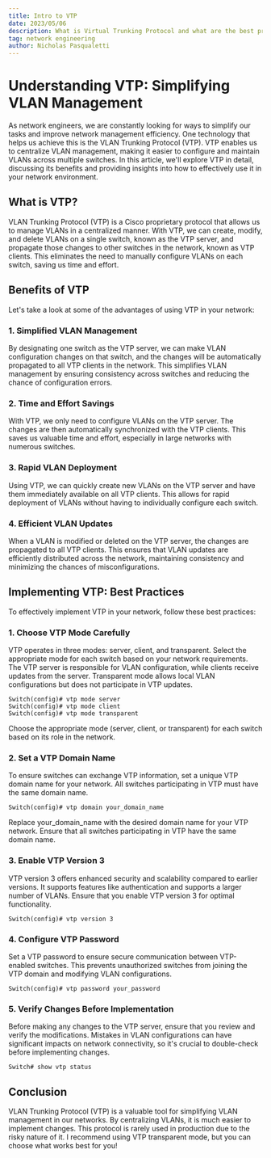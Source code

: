```yaml
---
title: Intro to VTP
date: 2023/05/06
description: What is Virtual Trunking Protocol and what are the best practices when using it?
tag: network engineering
author: Nicholas Pasqualetti
---
```


Understanding VTP: Simplifying VLAN Management
==============================================

As network engineers, we are constantly looking for ways to simplify our tasks and improve network management efficiency. One technology that helps us achieve this is the VLAN Trunking Protocol (VTP). VTP enables us to centralize VLAN management, making it easier to configure and maintain VLANs across multiple switches. In this article, we'll explore VTP in detail, discussing its benefits and providing insights into how to effectively use it in your network environment.

What is VTP?
------------

VLAN Trunking Protocol (VTP) is a Cisco proprietary protocol that allows us to manage VLANs in a centralized manner. With VTP, we can create, modify, and delete VLANs on a single switch, known as the VTP server, and propagate those changes to other switches in the network, known as VTP clients. This eliminates the need to manually configure VLANs on each switch, saving us time and effort.

Benefits of VTP
---------------

Let's take a look at some of the advantages of using VTP in your network:

### 1\. Simplified VLAN Management

By designating one switch as the VTP server, we can make VLAN configuration changes on that switch, and the changes will be automatically propagated to all VTP clients in the network. This simplifies VLAN management by ensuring consistency across switches and reducing the chance of configuration errors.

### 2\. Time and Effort Savings

With VTP, we only need to configure VLANs on the VTP server. The changes are then automatically synchronized with the VTP clients. This saves us valuable time and effort, especially in large networks with numerous switches.

### 3\. Rapid VLAN Deployment

Using VTP, we can quickly create new VLANs on the VTP server and have them immediately available on all VTP clients. This allows for rapid deployment of VLANs without having to individually configure each switch.

### 4\. Efficient VLAN Updates

When a VLAN is modified or deleted on the VTP server, the changes are propagated to all VTP clients. This ensures that VLAN updates are efficiently distributed across the network, maintaining consistency and minimizing the chances of misconfigurations.

Implementing VTP: Best Practices
--------------------------------

To effectively implement VTP in your network, follow these best practices:

### 1\. Choose VTP Mode Carefully

VTP operates in three modes: server, client, and transparent. Select the appropriate mode for each switch based on your network requirements. The VTP server is responsible for VLAN configuration, while clients receive updates from the server. Transparent mode allows local VLAN configurations but does not participate in VTP updates.

```
Switch(config)# vtp mode server
Switch(config)# vtp mode client
Switch(config)# vtp mode transparent
```

Choose the appropriate mode (server, client, or transparent) for each switch based on its role in the network.

### 2\. Set a VTP Domain Name

To ensure switches can exchange VTP information, set a unique VTP domain name for your network. All switches participating in VTP must have the same domain name.

```
Switch(config)# vtp domain your_domain_name
```

Replace your_domain_name with the desired domain name for your VTP network. Ensure that all switches participating in VTP have the same domain name.

### 3\. Enable VTP Version 3

VTP version 3 offers enhanced security and scalability compared to earlier versions. It supports features like authentication and supports a larger number of VLANs. Ensure that you enable VTP version 3 for optimal functionality.

```
Switch(config)# vtp version 3
```

### 4\. Configure VTP Password

Set a VTP password to ensure secure communication between VTP-enabled switches. This prevents unauthorized switches from joining the VTP domain and modifying VLAN configurations.

```
Switch(config)# vtp password your_password
```

### 5\. Verify Changes Before Implementation

Before making any changes to the VTP server, ensure that you review and verify the modifications. Mistakes in VLAN configurations can have significant impacts on network connectivity, so it's crucial to double-check before implementing changes.

```
Switch# show vtp status
```

Conclusion
----------

VLAN Trunking Protocol (VTP) is a valuable tool for simplifying VLAN management in our networks. By centralizing VLANs, it is much easier to implement changes. This protocol is rarely used in production due to the risky nature of it. I recommend using VTP transparent mode, but you
can choose what works best for you!